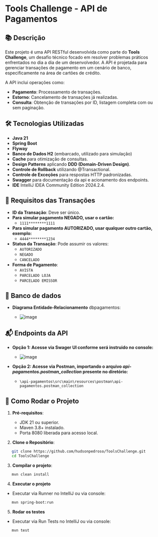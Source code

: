 # Tools Challenge - API de Pagamentos

## 📚 Descrição
Este projeto é uma API RESTful desenvolvida como parte do **Tools Challenge**, um desafio técnico focado em resolver problemas práticos enfrentados no dia a dia de um desenvolvedor. A API é projetada para gerenciar transações de pagamento em um cenário de banco, especificamente na área de cartões de crédito. 

A API inclui operações como:
- **Pagamento**: Processamento de transações.
- **Estorno**: Cancelamento de transações já realizadas.
- **Consulta**: Obtenção de transações por ID, listagem completa com ou sem paginação.

## 🛠 Tecnologias Utilizadas
- **Java 21**
- **Spring Boot**
- **Flyway**
- **Banco de Dados H2** (embarcado, utilizado para simulação)
- **Cache** para otimização de consultas.
- **Design Patterns** aplicando **DDD (Domain-Driven Design)**.
- **Controle de Rollback** utilizando @Transactional.
- **Controle de Exceções** para respostas HTTP padronizadas.
- **Swagger** para documentação da api e acionamento dos endpoints.
- **IDE** IntelliJ IDEA Community Edition 2024.2.4.

## 📑 Requisitos das Transações
- **ID da Transação**: Deve ser único.
- **Para simular pagamento NEGADO, usar o cartão:**
  - `1111********1111`
- **Para simular pagamento AUTORIZADO, usar qualquer outro cartão, exemplo:**
  - `4444********1234`
- **Status da Transação**: Pode assumir os valores:
  - `AUTORIZADO`
  - `NEGADO`
  - `CANCELADO`
- **Forma de Pagamento**:
  - `AVISTA`
  - `PARCELADO LOJA`
  - `PARCELADO EMISSOR`

## 💾 Banco de dados
- **Diagrama Entidade-Relacionamento** dbpagamentos:
  
  - ![image](https://github.com/user-attachments/assets/dd3d609c-7e1a-4087-b210-2b7d475b9fa6)

## 📬 Endpoints da API

- **Opção 1: Acesse via Swager UI conforme será instruido no console:**
  
  - ![image](https://github.com/user-attachments/assets/9561a92e-f6e6-4993-9d3d-340cd23b05a1)


- **Opção 2: Acesse via Postman, importando o arquivo *api-pagamentos.postman_collection* presente no diretório:**
  - `\api-pagamentos\src\main\resources\postman\api-pagamentos.postman_collection`

## 🚀 Como Rodar o Projeto

1. **Pré-requisitos**:
   - JDK 21 ou superior.
   - Maven 3.8+ instalado.
   - Porta 8080 liberada para acesso local.
   
2. **Clone o Repositório**:
   
```bash
   git clone https://github.com/hudsonpedroso/ToolsChallenge.git
   cd ToolsChallenge
```

3. **Compilar o projeto**:
    
```bash
   mvn clean install
```
     
4. **Executar o projeto**
-  Executar via Runner no IntelliJ ou via console:
```bash
   mvn spring-boot:run
```
 5. **Rodar os testes**
  -  Executar via Run Tests no IntelliJ ou via console:
```bash
   mvn test
```

